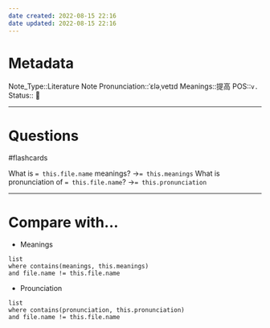 ```yaml
---
date created: 2022-08-15 22:16
date updated: 2022-08-15 22:16
---
```


# Metadata

Note_Type::Literature Note
Pronunciation::ˈɛləˌvetɪd
Meanings::提高
POS::`v.`
Status:: 👶

---

# Questions

#flashcards

What is `= this.file.name` meanings? ->`= this.meanings` <!--SR:!2022-08-18,1,210-->
What is pronunciation of `= this.file.name`? ->`= this.pronunciation` <!--SR:!2022-08-20,4,270-->

---

# Compare with...

- Meanings

```dataview
list
where contains(meanings, this.meanings)
and file.name != this.file.name
```

- Prounciation

```dataview
list
where contains(pronunciation, this.pronunciation)
and file.name != this.file.name
```

